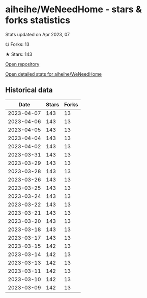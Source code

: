 # aiheihe/WeNeedHome - stars & forks statistics

Stats updated on Apr 2023, 07

☋ Forks: 13

★ Stars: 143

[Open repository](https://github.com/aiheihe/WeNeedHome)

[Open detailed stats for aiheihe/WeNeedHome](https://reviewgithub.com/rep/aiheihe/WeNeedHome)

## Historical data
| Date | Stars | Forks |
|------|-------|-------|
| 2023-04-07 | 143 | 13 | 
| 2023-04-06 | 143 | 13 | 
| 2023-04-05 | 143 | 13 | 
| 2023-04-04 | 143 | 13 | 
| 2023-04-02 | 143 | 13 | 
| 2023-03-31 | 143 | 13 | 
| 2023-03-29 | 143 | 13 | 
| 2023-03-28 | 143 | 13 | 
| 2023-03-26 | 143 | 13 | 
| 2023-03-25 | 143 | 13 | 
| 2023-03-24 | 143 | 13 | 
| 2023-03-22 | 143 | 13 | 
| 2023-03-21 | 143 | 13 | 
| 2023-03-20 | 143 | 13 | 
| 2023-03-18 | 143 | 13 | 
| 2023-03-17 | 143 | 13 | 
| 2023-03-15 | 142 | 13 | 
| 2023-03-14 | 142 | 13 | 
| 2023-03-13 | 142 | 13 | 
| 2023-03-11 | 142 | 13 | 
| 2023-03-10 | 142 | 13 | 
| 2023-03-09 | 142 | 13 | 

